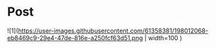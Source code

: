 # Post
![1](https://user-images.githubusercontent.com/61358381/198012068-eb8469c9-29e4-47de-816e-a250fcf63d51.png | width=100 )
